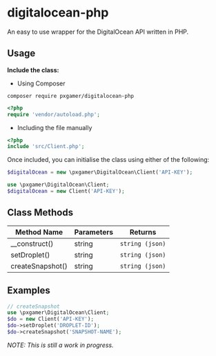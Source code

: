 # digitalocean-php

An easy to use wrapper for the DigitalOcean API written in PHP.

## Usage

__Include the class:__
- Using Composer  

`composer require pxgamer/digitalocean-php`  
```php
<?php
require 'vendor/autoload.php';
```
- Including the file manually  
```php
<?php
include 'src/Client.php';
```

Once included, you can initialise the class using either of the following:

```php
$digitalOcean = new \pxgamer\DigitalOcean\Client('API-KEY');
```
```php
use \pxgamer\DigitalOcean\Client;
$digitalOcean = new Client('API-KEY');
```

## Class Methods

Method Name      | Parameters  | Returns
---------------- | ----------- | -------
__construct()    | string      | `string (json)`
setDroplet()     | string      | `string (json)`
createSnapshot() | string      | `string (json)`

## Examples

```php
// createSnapshot
use \pxgamer\DigitalOcean\Client;
$do = new Client('API-KEY');
$do->setDroplet('DROPLET-ID');
$do->createSnapshot('SNAPSHOT-NAME');
```

_NOTE: This is still a work in progress._
